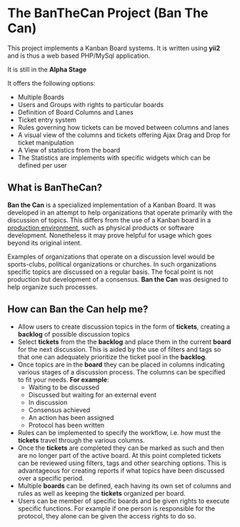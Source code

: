 # The BanTheCan Project (Ban The Can)

This project implements a Kanban Board systems. It is written using **yii2** and is thus a web based PHP/MySql application.

It is still in the **Alpha Stage**

It offers the following options:
* Multiple Boards
* Users and Groups with rights to particular boards
* Definition of Board Columns and Lanes
* Ticket entry system
* Rules governing how tickets can be moved between columns and lanes
* A visual view of the columns and tickets offering Ajax Drag and Drop for ticket manipulation
* A View of statistics from the board
* The Statistics are implements with specific widgets which can be defined per user

## What is BanTheCan?

**Ban the Can** is a specialized implementation of a Kanban Board. It was developed in an attempt to help organizations that operate primarily with the discussion of topics. This differs from the use of a Kanban board in a <a href="http://en.wikipedia.org/wiki/Kanban">production environment</a>, such as physical products or software development. Nonetheless it may prove helpful for usage which goes beyond its original intent.

Examples of organizations that operate on a discussion level would be sports-clubs, political organizations or churches. In such organizations specific topics are discussed on a regular basis. The focal point is not production but development of a consensus. **Ban the Can** was designed to help organize such processes.

## How can Ban the Can help me?
* Allow users to create discussion topics in the form of **tickets**, creating a **backlog** of possible discussion topics
* Select **tickets** from the the **backlog** and place them in the current **board** for the next discussion. This is aided by the use of filters and tags so that one can adequately prioritize the ticket pool in the **backlog**.
* Once topics are in the **board** they can be placed in columns indicating various stages of a discussion process. The columns can be specified to fit your needs.
**For example**:
  * Waiting to be discussed
  * Discussed but waiting for an external event
  * In discussion
  * Consensus achieved
  * An action has been assigned
  * Protocol has been written
* Rules can be implemented to specify the workflow, i.e. how must the **tickets** travel through the various columns.
* Once the **tickets** are completed they can be marked as such and then are no longer part of the active board. At this point completed tickets can be reviewed using filters, tags and other searching options. This is advantageous for creating reports if what topics have been discussed over a specific period.
* Multiple **boards** can be defined, each having its own set of columns and rules as well as keeping the **tickets** organized per board.
* Users can be member of specific boards and be given rights to execute specific functions. For example if one person is responsible for the protocol, they alone can be given the access rights to do so.
